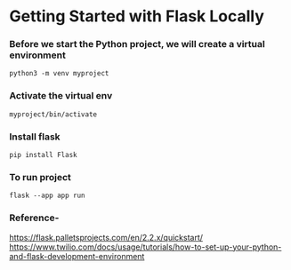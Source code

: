 # Getting Started with Flask Locally

### Before we start the Python project, we will create a virtual environment
`python3 -m venv myproject`

### Activate the virtual env
 `myproject/bin/activate`  

### Install flask
`pip install Flask`

### To run project
`flask --app app run`


### Reference-
https://flask.palletsprojects.com/en/2.2.x/quickstart/ <br />
https://www.twilio.com/docs/usage/tutorials/how-to-set-up-your-python-and-flask-development-environment
